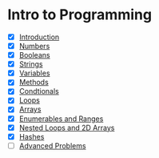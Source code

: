 # Intro to Programming

- [x] [Introduction](./01-introduction)
- [x] [Numbers](./02-numbers)
- [x] [Booleans](./03-booleans)
- [x] [Strings](./04-strings/README.md)
- [x] [Variables](./05-variables)
- [x] [Methods](./06-methods)
- [x] [Condtionals](./07-conditionals)
- [x] [Loops](./08-loops)
- [x] [Arrays](./09-arrays)
- [x] [Enumerables and Ranges](./10-enumerables-and-ranges)
- [x] [Nested Loops and 2D Arrays](./11-nested-loops-and-2d-arrays)
- [x] [Hashes](./12-hashes)
- [ ] [Advanced Problems](./13-advanced-problems)
